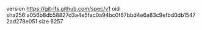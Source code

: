 version https://git-lfs.github.com/spec/v1
oid sha256:a056b8db58827d3a4e5fac0a94bc0f67bbd4e6a83c9efbd0db15472ad278e051
size 6257
